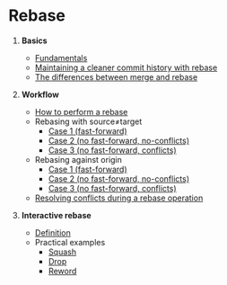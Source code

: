 # Rebase

1. **Basics**
   - [Fundamentals](rebase-basics/basics/basics.md)
   - [Maintaining a cleaner commit history with rebase](rebase-basics/maintain-commit-history/maintain_commit_history.md)
   - [The differences between merge and rebase](rebase-basics/difference/difference.md)

2. **Workflow**
   - [How to perform a rebase](rebase-workflow/perform-rebase/perform_rebase.md)
   - Rebasing with source≠target
     - [Case 1 (fast-forward)](rebase-workflow/source≠target/fast-forward/fast_forward.md)
     - [Case 2 (no fast-forward, no-conflicts)](rebase-workflow/source≠target/no-conflicts/no_conflicts.md)
     - [Case 3 (no fast-forward, conflicts)](rebase-workflow/source≠target/conflicts/conflicts.md)
   - Rebasing against origin
     - [Case 1 (fast-forward)](rebase-workflow/source=target/fast-forward/fast_forward.md)
     - [Case 2 (no fast-forward, no-conflicts)](rebase-workflow/source=target/no-conflicts/no_conflicts.md)
     - [Case 3 (no fast-forward, conflicts)](rebase-workflow/source=target/conflicts/conflicts.md)
   - [Resolving conflicts during a rebase operation](rebase-workflow/resolving-conflicts/resolving_conflicts.md)

3. **Interactive rebase**
   - [Definition](rebase-Interactive/definition/definition.md)
   - Practical examples
     - [Squash](rebase-Interactive/squash/squash.md)
     - [Drop](rebase-Interactive/drop/drop.md)
     - [Reword](rebase-Interactive/reword/reword.md)

